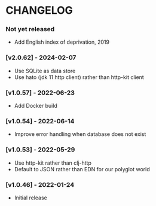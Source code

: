 # CHANGELOG

### Not yet released

* Add English index of deprivation, 2019

### [v2.0.62] - 2024-02-07

* Use SQLite as data store
* Use hato (jdk 11 http client) rather than http-kit client

### [v1.0.57] - 2022-06-23

* Add Docker build

### [v1.0.54] - 2022-06-14

* Improve error handling when database does not exist

### [v1.0.53] - 2022-05-29

* Use http-kit rather than clj-http
* Default to JSON rather than EDN for our polyglot world

### [v1.0.46] - 2022-01-24

* Initial release